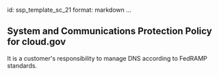 id: ssp_template_sc_21
format: markdown
...
## System and Communications Protection Policy for cloud.gov

It is a customer's responsibility to manage DNS according to FedRAMP standards.
